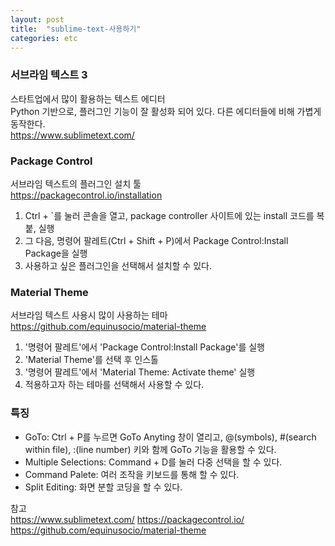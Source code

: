 ```yaml
---
layout: post
title:  "sublime-text-사용하기"
categories: etc
---
```


### 서브라임 텍스트 3
스타트업에서 많이 활용하는 텍스트 에디터<br>
Python 기반으로, 플러그인 기능이 잘 활성화 되어 있다. 다른 에디터들에 비해 가볍게 동작한다.<br>
<https://www.sublimetext.com/>

### Package Control
서브라임 텍스트의 플러그인 설치 툴<br>
<https://packagecontrol.io/installation><br>
1. Ctrl + \`를 눌러 콘솔을 열고, package controller 사이트에 있는 install 코드를 복붙, 실행<br>
2. 그 다음, 명령어 팔레트(Ctrl + Shift + P)에서 Package Control:Install Package을 실행<br>
3. 사용하고 싶은 플러그인을 선택해서 설치할 수 있다.

### Material Theme
서브라임 텍스트 사용시 많이 사용하는 테마<br>
<https://github.com/equinusocio/material-theme><br>
1. '명령어 팔레트'에서 'Package Control:Install Package'를 실행<br>
2. 'Material Theme'를 선택 후 인스톨<br>
3. '명령어 팔레트'에서 'Material Theme: Activate theme' 실행<br>
4. 적용하고자 하는 테마를 선택해서 사용할 수 있다.

### 특징
* GoTo: Ctrl + P를 누르면 GoTo Anyting 창이 열리고, @(symbols), #(search within file), :(line number) 키와 함께 GoTo 기능을 활용할 수 있다.<br>
* Multiple Selections: Command + D를 눌러 다중 선택을 할 수 있다.<br>
* Command Palete: 여러 조작을 키보드를 통해 할 수 있다.<br>
* Split Editing: 화면 분할 코딩을 할 수 있다.<br>

참고<br>
<https://www.sublimetext.com/>
<https://packagecontrol.io/>
<https://github.com/equinusocio/material-theme>